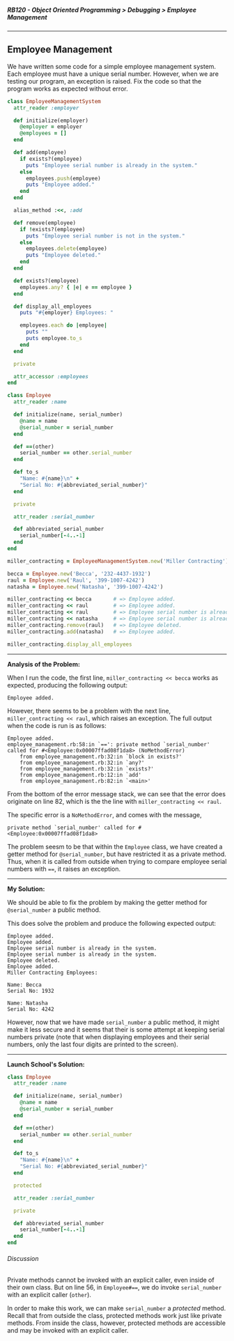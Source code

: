 ##### RB120 - Object Oriented Programming > Debugging > Employee Management

---

## Employee Management

We have written some code for a simple employee management system. Each employee must have a unique serial number. However, when we are testing our program, an exception is raised. Fix the code so that the program works as expected without error.  

```ruby
class EmployeeManagementSystem
  attr_reader :employer

  def initialize(employer)
    @employer = employer
    @employees = []
  end

  def add(employee)
    if exists?(employee)
      puts "Employee serial number is already in the system."
    else
      employees.push(employee)
      puts "Employee added."
    end
  end

  alias_method :<<, :add

  def remove(employee)
    if !exists?(employee)
      puts "Employee serial number is not in the system."
    else
      employees.delete(employee)
      puts "Employee deleted."
    end
  end

  def exists?(employee)
    employees.any? { |e| e == employee }
  end

  def display_all_employees
    puts "#{employer} Employees: "

    employees.each do |employee|
      puts ""
      puts employee.to_s
    end
  end

  private

  attr_accessor :employees
end

class Employee
  attr_reader :name

  def initialize(name, serial_number)
    @name = name
    @serial_number = serial_number
  end

  def ==(other)
    serial_number == other.serial_number
  end

  def to_s
    "Name: #{name}\n" +
    "Serial No: #{abbreviated_serial_number}"
  end

  private

  attr_reader :serial_number

  def abbreviated_serial_number
    serial_number[-4..-1]
  end
end

miller_contracting = EmployeeManagementSystem.new('Miller Contracting')

becca = Employee.new('Becca', '232-4437-1932')
raul = Employee.new('Raul', '399-1007-4242')
natasha = Employee.new('Natasha', '399-1007-4242')

miller_contracting << becca       # => Employee added.
miller_contracting << raul        # => Employee added.
miller_contracting << raul        # => Employee serial number is already in the system.
miller_contracting << natasha     # => Employee serial number is already in the system.
miller_contracting.remove(raul)   # => Employee deleted.
miller_contracting.add(natasha)   # => Employee added.

miller_contracting.display_all_employees
```

---

**Analysis of the Problem:**  

When I run the code, the first line, `miller_contracting << becca` works as expected, producing the following output:

```
Employee added.
```

However, there seems to be a problem with the next line, `miller_contracting << raul`, which raises an exception. The full output when the code is run is as follows:

```
Employee added.
employee_management.rb:58:in `==': private method `serial_number' called for #<Employee:0x00007ffad08f1da8> (NoMethodError)
	from employee_management.rb:32:in `block in exists?'
	from employee_management.rb:32:in `any?'
	from employee_management.rb:32:in `exists?'
	from employee_management.rb:12:in `add'
	from employee_management.rb:82:in `<main>'
```

From the bottom of the error message stack, we can see that the error does originate on line 82, which is the the line with `miller_contracting << raul`.  

The specific error is a `NoMethodError`, and comes with the message,

```
private method `serial_number' called for #<Employee:0x00007ffad08f1da8>
```

The problem seesm to be that within the `Employee` class, we have created a getter method for `@serial_number`, but have restricted it as a private method. Thus, when it is called from outside when trying to compare employee serial numbers with `==`, it raises an exception.

---

**My Solution:**  

We should be able to fix the problem by making the getter method for `@serial_number` a public method.  

This does solve the problem and produce the following expected output:

```
Employee added.
Employee added.
Employee serial number is already in the system.
Employee serial number is already in the system.
Employee deleted.
Employee added.
Miller Contracting Employees: 

Name: Becca
Serial No: 1932

Name: Natasha
Serial No: 4242
```

However, now that we have made `serial_number` a public method, it might make it less secure and it seems that their is some attempt at keeping serial numbers private (note that when displaying employees and their serial numbers, only the last four digits are printed to the screen).

---

**Launch School's Solution:**  

```ruby
class Employee
  attr_reader :name

  def initialize(name, serial_number)
    @name = name
    @serial_number = serial_number
  end

  def ==(other)
    serial_number == other.serial_number
  end

  def to_s
    "Name: #{name}\n" +
    "Serial No: #{abbreviated_serial_number}"
  end

  protected

  attr_reader :serial_number

  private

  def abbreviated_serial_number
    serial_number[-4..-1]
  end
end
```

###### Discussion  

Private methods cannot be invoked with an explicit caller, even inside of their own class. But on line 56, in `Employee#==`, we do invoke `serial_number` with an explicit caller (`other`).  

In order to make this work, we can make `serial_number` a _protected_ method. Recall that from outside the class, protected methods work just like private methods. From inside the class, however, protected methods are accessible and may be invoked with an explicit caller.

